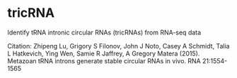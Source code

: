 # tricRNA
Identify tRNA intronic circular RNAs (tricRNAs) from RNA-seq data

Citation: 
Zhipeng Lu, Grigory S Filonov, John J Noto, Casey A Schmidt, Talia L Hatkevich, Ying Wen, Samie R Jaffrey, A Gregory Matera (2015). Metazoan tRNA introns generate stable circular RNAs in vivo. RNA 21:1554-1565
